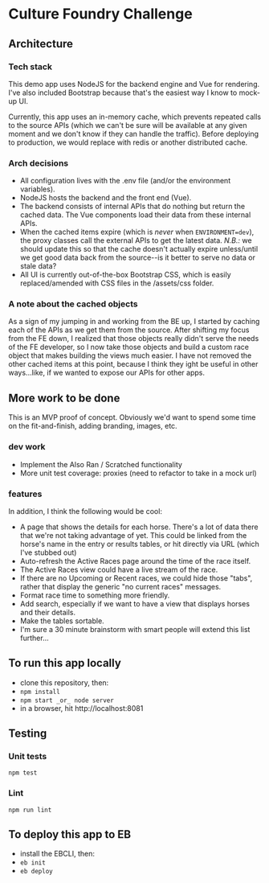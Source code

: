 # Culture Foundry Challenge

## Architecture
### Tech stack
This demo app uses NodeJS for the backend engine and Vue for rendering. I've also included Bootstrap because that's the easiest way I know to mock-up UI.

Currently, this app uses an in-memory cache, which prevents repeated calls to the source APIs (which we can't be sure will be available at any given moment and we don't know if they can handle the traffic). Before deploying to production, we  would replace with redis or another distributed cache.

### Arch decisions
- All configuration lives with the .env file (and/or the environment variables).
- NodeJS hosts the backend and the front end (Vue).
- The backend consists of internal APIs that do nothing but return the cached data. The Vue components load their data from these internal APIs.
- When the cached items expire (which is *never* when ```ENVIRONMENT=dev```), the proxy classes call the external APIs to get the latest data. _N.B.:_ we should update this so that the cache doesn't actually expire unless/until we get good data back from the source--is it better to serve no data or stale data?
- All UI is currently out-of-the-box Bootstrap CSS, which is easily replaced/amended with CSS files in the /assets/css folder.

### A note about the cached objects
As a sign of my jumping in and working from the BE up, I started by caching each of the APIs as we get them from the source. After shifting my focus from the FE down, I realized that those objects really didn't serve the needs of the FE developer, so I now take those objects and build a custom race object that makes building the views much easier. I have not removed the other cached items at this point, because I think they ight be useful in other ways...like, if we wanted to expose our APIs for other apps.

## More work to be done
This is an MVP proof of concept. Obviously we'd want to spend some time on the fit-and-finish, adding branding, images, etc.
### dev work
- Implement the Also Ran / Scratched functionality
- More unit test coverage: proxies (need to refactor to take in a mock url)

### features
In addition, I think the following would be cool:
- A page that shows the details for each horse. There's a lot of data there that we're not taking advantage of yet. This could be linked from the horse's name in the entry or results tables, or hit directly via URL (which I've stubbed out)
- Auto-refresh the Active Races page around the time of the race itself.
- The Active Races view could have a live stream of the race.
- If there are no Upcoming or Recent races, we could hide those "tabs", rather that display the generic "no current races" messages.
- Format race time to something more friendly.
- Add search, especially if we want to have a view that displays horses and their details.
- Make the tables sortable.
- I'm sure a 30 minute brainstorm with smart people will extend this list further...

## To run this app locally
- clone this repository, then:
- ```npm install```
- ```npm start _or_ node server```
- in a browser, hit http://localhost:8081

## Testing
### Unit tests
```npm test```

### Lint
```npm run lint```

## To deploy this app to EB
- install the EBCLI, then:
- ```eb init```
- ```eb deploy```
